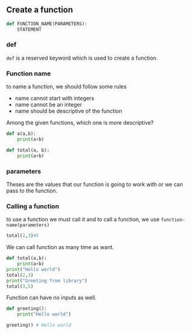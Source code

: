 ## Create a function

```py
def FUNCTION_NAME(PARAMETERS):
    STATEMENT
```

### def

`def` is a reserved keyword which is used to create a function.

### Function name

to name a function, we should follow some rules

- name cannot start with integers
- name cannot be an integer
- name should be descriptive of the function

Among the given functions, which one is more descriptive?

```py
def a(a,b):
    print(a+b)
```

```py
def total(a, b):
    print(a+b)
```

### parameters

Theses are the values that our function is going to work with or we can pass to the function.

### Calling a function

to use a function we must call it and to call a function, we use `function-name(parameters)`

```py
total(2,3)#5
```

We can call function as many time as want.

```py
def total(a,b):
    print(a+b)
print("Hello world")
total(2,3)
print("Greeting from library")
total(3,5)
```

Function can have no inputs as well.

```py
def greeting():
    print("Hello world")

greeting() # Hello world
```
